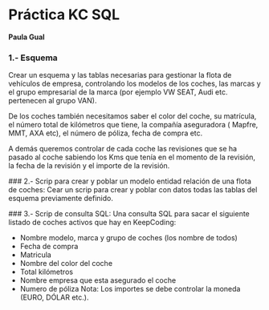 # Práctica KC SQL
**Paula Gual**

### 1.- Esquema 
Crear un esquema y las tablas necesarias para gestionar la flota de vehículos de empresa, controlando los modelos de los coches, las marcas y el grupo empresarial de la marca (por ejemplo VW SEAT, Audi etc. pertenecen al grupo VAN).

De los coches también necesitamos saber el color del coche, su matrícula, el número total de kilómetros que tiene, la compañía aseguradora ( Mapfre, MMT, AXA etc), el número de póliza, fecha de compra etc.

A demás queremos controlar de cada coche las revisiones que se ha 
pasado al coche sabiendo los Kms que tenía en el momento de la revisión, la fecha de la revisión y el importe de la revisión.

### 2.- Scrip para crear y poblar un modelo entidad relación de una flota de coches:
Cear un scrip para crear y poblar con datos todas las tablas del esquema previamente definido.

### 3.- Scrip de consulta SQL:
Una consulta SQL para sacar el siguiente listado de coches activos que hay en KeepCoding:
- Nombre modelo, marca y grupo de coches (los nombre de todos)
- Fecha de compra
- Matricula
- Nombre del color del coche
- Total kilómetros
- Nombre empresa que esta asegurado el coche
- Numero de póliza
Nota: Los importes se debe controlar la moneda (EURO, DÓLAR etc.).

